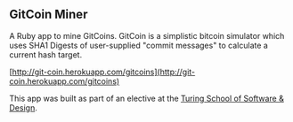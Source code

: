 ## GitCoin Miner

A Ruby app to mine GitCoins. GitCoin is a simplistic bitcoin simulator which uses SHA1 Digests of
user-supplied "commit messages" to calculate a current hash target.

[http://git-coin.herokuapp.com/gitcoins](http://git-coin.herokuapp.com/gitcoins)

This app was built as part of an elective at the [Turing School of Software & Design](http://turing.io).
